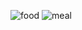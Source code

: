 ![food](https://github.com/DoyalEldho/Taste.me/assets/150715626/19c40d16-67f9-4548-b1d2-782a3b623565)
![meal](https://github.com/DoyalEldho/Taste.me/assets/150715626/d93e7549-18a5-4d0b-a6da-866a660cebf5)
